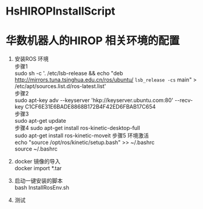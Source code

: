 # HsHIROPInstallScript
# 华数机器人的HIROP 相关环境的配置

1. 安装ROS 环境  
步骤1  
 		sudo sh -c '. /etc/lsb-release && echo "deb http://mirrors.tuna.tsinghua.edu.cn/ros/ubuntu/ `lsb_release -cs` main" > /etc/apt/sources.list.d/ros-latest.list'    
 步骤2  
		sudo apt-key adv --keyserver 'hkp://keyserver.ubuntu.com:80' --recv-key C1CF6E31E6BADE8868B172B4F42ED6FBAB17C654    
步骤3  
 		sudo apt-get update  
步骤4
 		sudo apt-get install ros-kinetic-desktop-full   
 		sudo apt-get install ros-kinetic-moveit
步骤5 环境激活  
 		echo "source /opt/ros/kinetic/setup.bash" >> ~/.bashrc  
		source ~/.bashrc

2. docker 镜像的导入  
		docker import *.tar   

3. 启动一键安装的脚本  
 		bash  InstallRosEnv.sh  

4. 测试  

